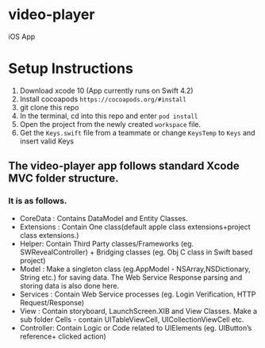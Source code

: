 # video-player
iOS App

# Setup Instructions

1. Download xcode 10 (App currently runs on Swift 4.2)
2. Install cocoapods `https://cocoapods.org/#install`
3. git clone this repo
4. In the terminal, cd into this repo and enter `pod install`
5. Open the project from the newly created `workspace` file. 
6. Get the `Keys.swift` file from a teammate or change `KeysTemp` to `Keys` and insert valid Keys


## The video-player app follows standard Xcode MVC folder structure.
### It is as follows.

- CoreData : Contains DataModel and Entity Classes.
- Extensions : Contain One class(default apple class extensions+project class extensions.)
- Helper: Contain Third Party classes/Frameworks (eg. SWRevealController) + Bridging classes (eg. Obj C class in Swift based project)
- Model : Make a singleton class (eg.AppModel - NSArray,NSDictionary, String etc.) for saving data. The Web Service Response parsing and storing data is also done here.
- Services : Contain Web Service processes (eg. Login Verification, HTTP Request/Response)
- View : Contain storyboard, LaunchScreen.XIB and View Classes. Make a sub folder Cells - contain UITableViewCell, UICollectionViewCell etc.
- Controller: Contain Logic or Code related to UIElements (eg. UIButton’s reference+ clicked action)
